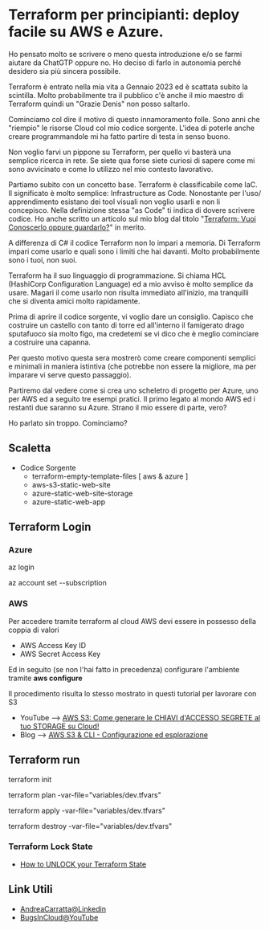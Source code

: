 # Terraform per principianti: deploy facile su AWS e Azure.


Ho pensato molto se scrivere o meno questa introduzione e/o se farmi aiutare da ChatGTP oppure no. Ho deciso di farlo in autonomia perché desidero sia più sincera possibile.

Terraform è entrato nella mia vita a Gennaio 2023 ed è scattata subito la scintilla. Molto probabilmente tra il pubblico c'è anche il mio maestro di Terraform quindi un "Grazie Denis" non posso saltarlo. 

Cominciamo col dire il motivo di questo innamoramento folle. Sono anni che "riempio" le risorse Cloud col mio codice sorgente. L'idea di poterle anche creare programmandole mi ha fatto partire di testa in senso buono. 

Non voglio farvi un pippone su Terraform, per quello vi basterà una semplice ricerca in rete. Se siete qua forse siete curiosi di sapere come mi sono avvicinato e come lo utilizzo nel mio contesto lavorativo.

Partiamo subito con un concetto base. Terraform è classificabile come IaC. Il significato è molto semplice: Infrastructure as Code. Nonostante per l'uso/ apprendimento esistano dei tool visuali non voglio usarli e non li concepisco. Nella definizione stessa "as Code" ti indica di dovere scrivere codice. Ho anche scritto un articolo sul mio blog dal titolo "[Terraform: Vuoi Conoscerlo oppure guardarlo?](https://blog.devandreacarratta.it/terraform-conoscere-o-guardare/?utm_source=github&utm_medium=riflessioni-lavorative&utm_campaign=terraform&utm_content=terraform-conoscere-o-guardare)" in merito. 

A differenza di C# il codice Terraform non lo impari a memoria. Di Terraform impari come usarlo e quali sono i limiti che hai davanti. Molto probabilmente sono i tuoi, non suoi. 

Terraform ha il suo linguaggio di programmazione. Si chiama HCL (HashiCorp Configuration Language) ed a mio avviso è molto semplice da usare.  Magari il come usarlo non risulta immediato all'inizio, ma tranquilli che si diventa amici molto rapidamente.

Prima di aprire il codice sorgente, vi voglio dare un consiglio. Capisco che costruire un castello con tanto di torre ed all'interno il famigerato drago sputafuoco sia molto figo, ma credetemi se vi dico che è meglio cominciare a costruire una capanna. 

Per questo motivo questa sera mostrerò come creare componenti semplici e minimali in maniera istintiva (che potrebbe non essere la migliore, ma per imparare vi serve questo passaggio). 

Partiremo dal vedere come si crea uno scheletro di progetto per Azure, uno per AWS ed a seguito tre esempi pratici. Il primo legato al mondo AWS ed i restanti due saranno su Azure. Strano il mio essere di parte, vero?

Ho parlato sin troppo. Cominciamo?

## Scaletta

- Codice Sorgente
    - terraform-empty-template-files [ aws & azure ]
    - aws-s3-static-web-site
    - azure-static-web-site-storage
    - azure-static-web-app


## Terraform Login

### Azure

 az login

 az account set --subscription <subscriptionid>

### AWS 

Per accedere tramite terraform al cloud AWS devi essere in possesso della coppia di valori

-   AWS Access Key ID
-   AWS Secret Access Key

Ed in seguito (se non l'hai fatto in precedenza) configurare l'ambiente tramite **aws configure**

Il procedimento risulta lo stesso mostrato in questi tutorial per lavorare con S3

- YouTube --> [AWS S3: Come generare le CHIAVI d'ACCESSO SEGRETE al tuo STORAGE su Cloud!](https://youtu.be/RZMIUsewDXc)
- Blog --> [AWS S3 & CLI - Configurazione ed esplorazione](https://blog.devandreacarratta.it/aws-s3-bucket-cli/?utm_source=github&utm_medium=cloud-development&utm_campaign=aws&utm_content=aws-s3-bucket-cli)


## Terraform run

terraform init

terraform plan -var-file="variables/dev.tfvars"

terraform apply -var-file="variables/dev.tfvars"

terraform destroy  -var-file="variables/dev.tfvars"

### Terraform Lock State

- [How to UNLOCK your Terraform State](https://blog.devandreacarratta.it/en/terraform-howto-unlock-state-file/?utm_source=github&utm_medium=cloud-development&utm_campaign=terraform&utm_content=terraform-howto-unlock-state-file)


## Link Utili
- [AndreaCarratta@Linkedin](https://links.devandreacarratta.it/linkedin)
- [BugsInCloud@YouTube]( https://links.devandreacarratta.it/youtube)
